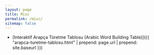 ```yaml
---
layout: page
title: Misc
permalink: /misc/
sitemap: false
---
```


- [Interaktif Arapça Türetme Tablosu (Arabic Word Building Table)]({{ "arapca-turetme-tablosu.html" | prepend: page.url | prepend: site.baseurl }})


